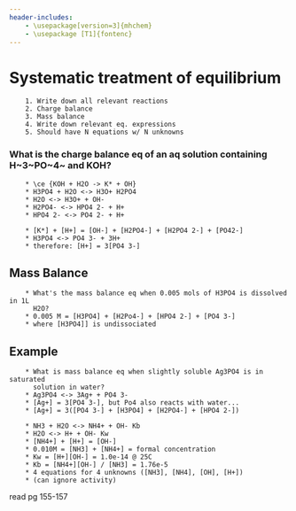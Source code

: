 ```yaml
---
header-includes:
    - \usepackage[version=3]{mhchem}
    - \usepackage [T1]{fontenc}
---
```

# Systematic treatment of equilibrium
        1. Write down all relevant reactions
        2. Charge balance
        3. Mass balance
        4. Write down relevant eq. expressions
        5. Should have N equations w/ N unknowns

### What is the charge balance eq of an aq solution containing H~3~PO~4~ and KOH?
        * \ce {KOH + H2O -> K* + OH}
        * H3PO4 + H2O <-> H3O+ H2PO4
        * H2O <-> H3O+ + OH-
        * H2PO4- <-> HPO4 2- + H+
        * HPO4 2- <-> PO4 2- + H+

        * [K*] + [H+] = [OH-] + [H2PO4-] + [H2PO4 2-] + [PO42-]
        * H3PO4 <-> PO4 3- + 3H+
        * therefore: [H+] = 3[PO4 3-]

## Mass Balance
        * What's the mass balance eq when 0.005 mols of H3PO4 is dissolved in 1L
          H2O?
        * 0.005 M = [H3PO4] + [H2Po4-] + [HPO4 2-] + [PO4 3-]
        * where [H3PO4]] is undissociated

## Example
        * What is mass balance eq when slightly soluble Ag3PO4 is in saturated
          solution in water?
        * Ag3PO4 <-> 3Ag+ + PO4 3-
        * [Ag+] = 3[PO4 3-], but Po4 also reacts with water...
        * [Ag+] = 3([PO4 3-] + [H3PO4] + [H2PO4-] + [HPO4 2-])

        * NH3 + H2O <-> NH4+ + OH- Kb
        * H2O <-> H+ + OH- Kw
        * [NH4+] + [H+] = [OH-] 
        * 0.010M = [NH3] + [NH4+] = formal concentration 
        * Kw = [H+][OH-] = 1.0e-14 @ 25C
        * Kb = [NH4+][OH-] / [NH3] = 1.76e-5
        * 4 equations for 4 unknowns ([NH3], [NH4], [OH], [H+])
        * (can ignore activity)

read pg 155-157
